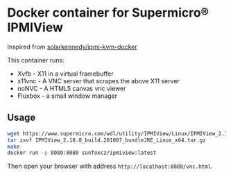 # Docker container for Supermicro® IPMIView

Inspired from [solarkennedy/ipmi-kvm-docker](https://github.com/solarkennedy/ipmi-kvm-docker)

This container runs:

* Xvfb - X11 in a virtual framebuffer
* x11vnc - A VNC server that scrapes the above X11 server
* noNVC - A HTML5 canvas vnc viewer
* Fluxbox - a small window manager

## Usage

```bash
wget https://www.supermicro.com/wdl/utility/IPMIView/Linux/IPMIView_2.18.0_build.201007_bundleJRE_Linux_x64.tar.gz
tar zxvf IPMIView_2.18.0_build.201007_bundleJRE_Linux_x64.tar.gz
make
docker run -p 8080:8080 sunfoxcz/ipmiview:latest
```

Then open your browser with address `http://localhost:8080/vnc.html`.
